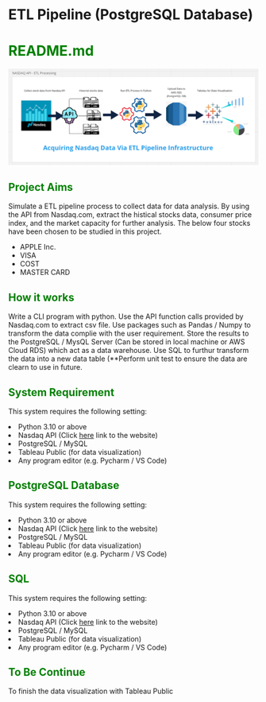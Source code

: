# ETL Pipeline (PostgreSQL Database)

<html>
<head></head> 
<body data-gr-ext-installed="" data-new-gr-c-s-check-loaded="14.1087.0">
<h1><span style="color:#008000;">README.md</span></h1>
<img src="https://github.com/data-engineer-sk/dataWarehouse-PostgreSQL-1/blob/main/Nasdaq%20API%20-%20ETL%20Processing.png" ALIGN=”left” alt="ETL Processing via Nasdaq API" />
</body>
</html>
  
<h2><span style="color:#008000;">Project Aims</span></h2>
<p>
 Simulate a ETL pipeline process to collect data for data analysis.  By using the API from Nasdaq.com, extract the histical stocks data, consumer price index, and the  market capacity for further analysis.  The below four stocks have been chosen to be studied in this project.
 <ul>
  <li>APPLE Inc.</li>
  <li>VISA</li>
  <li>COST</li>
  <li>MASTER CARD</li>
</ul>
</p>
<h2><span style="color:#008000;">How it works</span></h2>
<p>Write a CLI program with python.  Use the API function calls provided by Nasdaq.com to extract csv file.  Use packages such as  Pandas / Numpy to transform the data complie with the user requirement.  Store the results to the PostgreSQL / MysQL Server (Can be stored in local machine or AWS Cloud RDS) which act as a data warehouse.  Use SQL to furthur transform the data into a new data table (**Perform unit test to ensure the data are clearn to use in future.
</p>
<h2><span style="color:#008000;">System Requirement</span></h2>
<p>This system requires the following setting:
  <li>Python 3.10 or above</li>
  <li>Nasdaq API (Click <a href="https://data.nasdaq.com/tools/api">here</a> link to the website)
  <li>PostgreSQL / MySQL</li>
  <Li>Tableau Public (for data visualization)</li>
  <li>Any program editor (e.g. Pycharm / VS Code)</li>  
</p>
<h2><span style="color:#008000;">PostgreSQL Database</span></h2>
<p>This system requires the following setting:
  <li>Python 3.10 or above</li>
  <li>Nasdaq API (Click <a href="https://data.nasdaq.com/tools/api">here</a> link to the website)
  <li>PostgreSQL / MySQL</li>
  <Li>Tableau Public (for data visualization)</li>
  <li>Any program editor (e.g. Pycharm / VS Code)</li>  
</p>
<h2><span style="color:#008000;">SQL</span></h2>
<p>This system requires the following setting:
  <li>Python 3.10 or above</li>
  <li>Nasdaq API (Click <a href="https://data.nasdaq.com/tools/api">here</a> link to the website)
  <li>PostgreSQL / MySQL</li>
  <Li>Tableau Public (for data visualization)</li>
  <li>Any program editor (e.g. Pycharm / VS Code)</li>  
</p>
<h2><span style="color:#008000;">To Be Continue</span></h2>
<p>To finish the data visualization with Tableau Public
</p>
